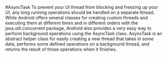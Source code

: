 #AsyncTask
To prevent your UI thread from blocking and freezing up your UI, any long running operations should be handled on a separate thread. While Android offers several classes for creating custom threads and executing them at different times and in different orders with the java.util.concurrent package, Android also provides a very easy way to perform background operations using the AsyncTask class. AsyncTask is an abstract helper class for easily creating a new thread that takes in some data, performs some defined operations on a background thread, and returns the result of those operations when it finishes.